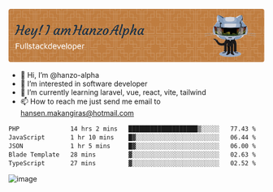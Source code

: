 ![Header](./github-header-image.png)

- 👋 Hi, I’m @hanzo-alpha
- 👀 I’m interested in software developer
- 🌱 I’m currently learning laravel, vue, react, vite, tailwind
- 📫 How to reach me just send me email to hansen.makangiras@hotmail.com 

<!---
hanzo-alpha/hanzo-alpha is a ✨ special ✨ repository because its `README.md` (this file) appears on your GitHub profile.
You can click the Preview link to take a look at your changes.
--->

<!--START_SECTION:waka-->

```txt
PHP              14 hrs 2 mins   ███████████████████▒░░░░░   77.43 %
JavaScript       1 hr 10 mins    █▓░░░░░░░░░░░░░░░░░░░░░░░   06.44 %
JSON             1 hr 5 mins     █▓░░░░░░░░░░░░░░░░░░░░░░░   06.00 %
Blade Template   28 mins         ▓░░░░░░░░░░░░░░░░░░░░░░░░   02.63 %
TypeScript       27 mins         ▓░░░░░░░░░░░░░░░░░░░░░░░░   02.52 %
```

<!--END_SECTION:waka-->

![image](https://github.com/hanzo-alpha/hanzo-alpha/assets/111342797/c4bd2977-6123-4017-8652-6e166259b484)

